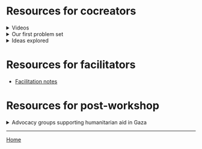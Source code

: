 

# Resources for cocreators


<details> 

<summary>Videos</summary>

## Local intelligence

- https://www.instagram.com/reel/DKcyUJVsHUV/?igsh=MTNpbmpqOGJxa2hreg==

## Dr. Rosie, British Plastic Surgeon

- https://www.instagram.com/reel/DKfgvB1tv9w/?igsh=MWY1bTUzdXFvMmg1YQ==

## Educational?

- https://www.instagram.com/reel/DKcpZy2sFwM/?igsh=dW95YXF2a3J1NDAw 


## Difficult to watch

- https://www.instagram.com/reel/DKZ9Or0AAvM/?igsh=N3Rhc250N2RudWp3

</details> 




<details>
   
<summary>Our first problem set </summary>

### Theme 1: Medical & Survival Skills
- [What is life like in Gaza? BBC documentary in 2024](https://www.youtube.com/watch?v=WChPpImsBx0&t=24s) 
- [UNICEF's photo essays](https://www.unicef.org/sop/stories/renewed-attacks-leave-gazas-children-cascading-crises)
- Debate: [Teaching survival skills or not](survival_skills.md)

### Theme 2: Science, social, and language

- [Dr. Asmaa's 2024 article](Abusamra2024.pdf)
- Al-Mqadma et al. (October 2024). "Resilience in the Rubble – A Needs Assessment of Higher Education in The Gaza Strip" [URL](https://www.swisspeace.ch/assets/publications/Reports/241030_Report_Gaza-Higher-Education-Needs-Assessment_final.pdf)
   - Needs assessment

### Learning with trauma through play

#### On trauma
- [Some accounts of pains of funerals from a documentary of the "11 devasting days" in 2021](https://www.youtube.com/watch?v=hqeJqqJOSxk)
- ...

#### On strategies

- Ratnasari et al. "Reducing the Inner Child level of College Students via Sufistic Guidance and Counseling with Tadabbur Alam Technique" 2023 [DOI](https://doi.org/10.2991/978-2-38476-152-4_137)
   - See notes on [applicability in Gaza](prompts.md)

</details> 



<details>
   
<summary>Ideas explored</summary>

- https://tinyurl.com/prompts4gaza
- [Islamic for Gaza?](islamic4gaza)
- [Notes and example on planning a lesson plan](lesson_gemma3)

</details> 



# Resources for facilitators

- [Facilitation notes](facilitation_notes.md)



# Resources for post-workshop

<details> 

<summary>Advocacy groups supporting humanitarian aid in Gaza</summary>
   

### Canada

- [Canadians for Justice and Peace in the Middle East](https://www.cjpme.org/pp_2023_12_arms)
- [Faculty for Palenstine UBC](https://www.youtube.com/@F4PUBC)
- [Survey: Canadians view Israel as apartheid, not a vibrant democracy, Part 1 of a national opinion survey of Canadians conducted August 2-10, 202](CanadianSurvey2023.pdf)
 
### Norway

- [Norwegian Refugee Council](https://www.nrc.no/news/2025/march/suspension-of-humanitarian-aid-to-gaza-will-lead-to-more-suffering)
- [Norwegian People's Aid](https://www.npaid.org/where-we-work/palestina)

### Other countries

- [Right to education marathon every.org](https://www.every.org/taawon/f/right-to-education-marathon)
- Faculty from Birzeit University volunteers to teach and co-supervise graduation projects and graduate theses: [link to sign up](https://www.surveymonkey.com/r/BZU-S-GAZA)

</details> 


<hr/>

[Home](https://design4good.github.io/ccworkshops/)
